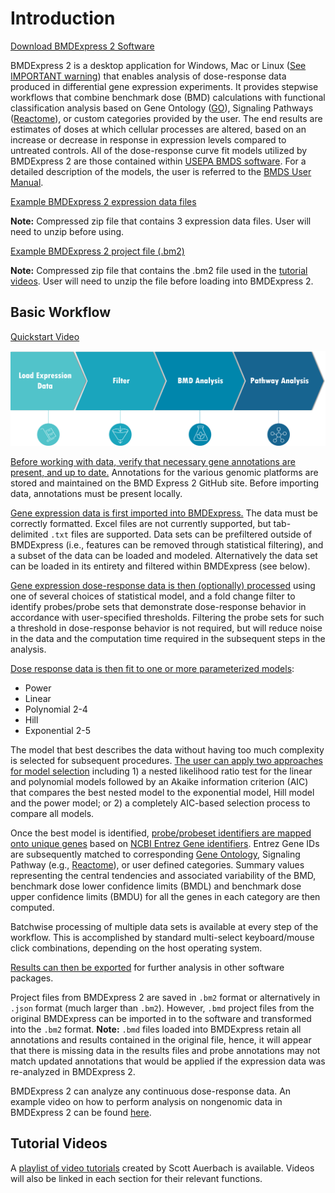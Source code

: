 Introduction
============
[Download BMDExpress 2 Software](https://github.com/auerbachs/BMDExpress-2/releases)

BMDExpress 2 is a desktop application for Windows, Mac or Linux ([See IMPORTANT warning](https://github.com/auerbachs/BMDExpress-2/wiki/Benchmark-Dose-Analysis#important)) that enables analysis of dose-response data produced in differential gene expression experiments. It provides stepwise workflows that combine benchmark dose (BMD) calculations with functional classification analysis based on Gene Ontology ([GO](http://www.geneontology.org/)), Signaling Pathways ([Reactome](http://reactome.org/)), or custom categories provided by the user. The end results are estimates of doses at which cellular processes are altered, based on an increase or decrease in response in expression levels compared to untreated controls. All of the dose-response curve fit models utilized by BMDExpress 2 are those contained within [USEPA BMDS software](https://www.epa.gov/bmds). For a detailed description of the models, the user is referred to the [BMDS User Manual](https://www.epa.gov/bmds/benchmark-dose-software-bmds-user-manual).

[Example BMDExpress 2 expression data files](https://github.com/auerbachs/BMDExpress-2/blob/master/example%20data%20files.zip)

**Note:** Compressed zip file that contains 3 expression data files. User will need to unzip before using.


[Example BMDExpress 2 project file (.bm2)](https://github.com/auerbachs/BMDExpress-2/blob/master/Example%20Data%20version%202.2.zip)


**Note:** Compressed zip file that contains the .bm2 file used in the [tutorial videos](https://www.youtube.com/playlist?list=PLX2Rd5DjtiTeR84Z4wRSUmKYMoAbilZEc). User will need to unzip the file before loading into BMDExpress 2.

Basic Workflow
--------------
[Quickstart Video](https://www.youtube.com/watch?v=yWWG0bojLdc&index=1&list=PLX2Rd5DjtiTeR84Z4wRSUmKYMoAbilZEc)

![](https://github.com/auerbachs/BMDExpress-2/blob/master/media/workflow.png)

[Before working with data, verify that necessary gene annotations are present, and up to date.](How-to-Use-the-Application#update-annotation-file) Annotations for the various genomic platforms are stored and maintained on the BMD Express 2 GitHub site. Before importing data, annotations must be present locally.

[Gene expression data is first imported into BMDExpress.](How-to-Use-the-Application#import-dose-response-data) The data must be correctly formatted. Excel files are not currently supported, but tab-delimited `.txt` files are supported. Data sets can be prefiltered outside of BMDExpress (i.e., features can be removed through statistical filtering), and a subset of the data can be loaded and modeled. Alternatively the data set can be loaded in its entirety and filtered within BMDExpress (see below).

[Gene expression dose-response data is then (optionally) processed](Statistical-and-Fold-Change-Filtering) using one of several choices of statistical model, and a fold change filter to identify probes/probe sets that demonstrate dose-response behavior in accordance with user-specified thresholds. Filtering the probe sets for such a threshold in dose-response behavior is not required, but will reduce noise in the data and the computation time required in the subsequent steps in the analysis.

[Dose response data is then fit to one or more parameterized models](Benchmark-Dose-Analysis):

-   Power
-   Linear
-   Polynomial 2-4
-   Hill
-   Exponential 2-5

The model that best describes the data without having too much complexity is selected for subsequent procedures. [The user can apply two approaches for model selection](Benchmark-Dose-Analysis#benchmark-dose-data-options) including 1) a nested likelihood ratio test for the linear and polynomial models followed by an Akaike information criterion (AIC) that compares the best nested model to the exponential model, Hill model and the power model; or 2) a completely AIC-based selection process to compare all models. 

Once the best model is identified, [probe/probeset identifiers are mapped onto unique genes](Functional-Classifications) based on [NCBI Entrez Gene identifiers](https://www.ncbi.nlm.nih.gov/gene). Entrez Gene IDs are subsequently matched to corresponding [Gene Ontology](http://www.geneontology.org/), Signaling Pathway (e.g., [Reactome](http://www.reactome.org/)), or user defined categories. Summary values representing the central tendencies and associated variability of the BMD, benchmark dose lower confidence limits (BMDL) and benchmark dose upper confidence limits (BMDU) for all the genes in each category are then computed.

Batchwise processing of multiple data sets is available at every step of the workflow. This is accomplished by standard multi-select keyboard/mouse click combinations, depending on the host operating system.

[Results can then be exported](Overview-of-the-Main-View#exporting-analyses) for further analysis in other software packages.

Project files from BMDExpress 2 are saved in `.bm2` format or alternatively in `.json` format (much larger than `.bm2`). However, `.bmd` project files from the original BMDExpress can be imported in to the software and transformed into the `.bm2` format. **Note:** `.bmd` files loaded into BMDExpress retain all annotations and results contained in the original file, hence, it will appear that there is missing data in the results files and probe annotations may not match updated annotations that would be applied if the expression data was re-analyzed in BMDExpress 2.

BMDExpress 2 can analyze any continuous dose-response data. An example video on how to perform analysis on nongenomic data in BMDExpress 2 can be found [here](https://youtu.be/AhZHLbkLAuA).

Tutorial Videos
---------------

A [playlist of video tutorials](https://www.youtube.com/playlist?list=PLX2Rd5DjtiTeR84Z4wRSUmKYMoAbilZEc) created by Scott Auerbach is available. Videos will also be linked in each section for their relevant functions.
